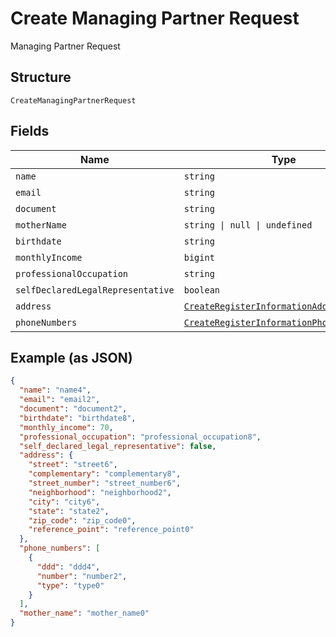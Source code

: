 
# Create Managing Partner Request

Managing Partner Request

## Structure

`CreateManagingPartnerRequest`

## Fields

| Name | Type | Tags | Description |
|  --- | --- | --- | --- |
| `name` | `string` | Required | - |
| `email` | `string` | Required | - |
| `document` | `string` | Required | - |
| `motherName` | `string \| null \| undefined` | Optional | - |
| `birthdate` | `string` | Required | - |
| `monthlyIncome` | `bigint` | Required | - |
| `professionalOccupation` | `string` | Required | - |
| `selfDeclaredLegalRepresentative` | `boolean` | Required | - |
| `address` | [`CreateRegisterInformationAddressRequest`](../../doc/models/create-register-information-address-request.md) | Required | - |
| `phoneNumbers` | [`CreateRegisterInformationPhoneRequest[]`](../../doc/models/create-register-information-phone-request.md) | Required | - |

## Example (as JSON)

```json
{
  "name": "name4",
  "email": "email2",
  "document": "document2",
  "birthdate": "birthdate8",
  "monthly_income": 70,
  "professional_occupation": "professional_occupation8",
  "self_declared_legal_representative": false,
  "address": {
    "street": "street6",
    "complementary": "complementary8",
    "street_number": "street_number6",
    "neighborhood": "neighborhood2",
    "city": "city6",
    "state": "state2",
    "zip_code": "zip_code0",
    "reference_point": "reference_point0"
  },
  "phone_numbers": [
    {
      "ddd": "ddd4",
      "number": "number2",
      "type": "type0"
    }
  ],
  "mother_name": "mother_name0"
}
```

